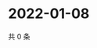 # 2022-01-08

共 0 条

<!-- BEGIN WEIBO -->
<!-- 最后更新时间 Sat Jan 08 2022 22:13:02 GMT+0800 (China Standard Time) -->

<!-- END WEIBO -->
